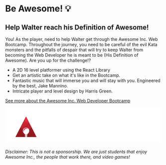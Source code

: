 # Be Awesome! 💡

## Help Walter reach his Definition of Awesome!

You! As the player, need to help Walter get through the Awesome Inc. Web Bootcamp. Throughout the journey, you need to be careful of the evil Kata monsters and the pitfalls of despair that will try to keep Walter from becoming the Web Developer he is meant to be (His Definition of Awesome). Are you up for the challenge!?

 * A 2D 16 level platformer using the React Library
 * Get an artistic take on what it's like in the Bootcamp. 
 * Fantastic music that will immerse you and will stay with you. Engineered by the best, Jake Mannino.
 * Intricate player and level design by Harris Green.

[See more about the Awesome Inc. Web Developer Bootcamp](https://www.awesomeinc.org/bootcamp)

![](./public/img/ainc-logo-horizontal-white-text.png)

###### Disclaimer: This is not a sponsorship. We are just students that enjoy Awesome Inc., the people that work there, and video games!




